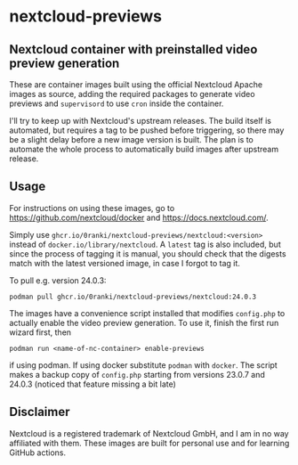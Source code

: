 # nextcloud-previews
## Nextcloud container with preinstalled video preview generation

These are container images built using the official Nextcloud Apache images as
source, adding the required packages to generate video previews and `supervisord`
to use `cron` inside the container.

I'll try to keep up with Nextcloud's upstream releases.
The build itself is automated, but requires a tag to be pushed before triggering,
so there may be a slight delay before a new image version is built. The plan is to
automate the whole process to automatically build images after upstream release.

## Usage
For instructions on using these images, go to https://github.com/nextcloud/docker
and https://docs.nextcloud.com/.

Simply use `ghcr.io/0ranki/nextcloud-previews/nextcloud:<version>`
instead of `docker.io/library/nextcloud`. A `latest` tag is also included, but since
the process of tagging it is manual, you should check that the digests match with the
latest versioned image, in case I forgot to tag it.

To pull e.g. version 24.0.3:
```
podman pull ghcr.io/0ranki/nextcloud-previews/nextcloud:24.0.3
```

The images have a convenience script installed that modifies `config.php` to actually
enable the video preview generation. To use it, finish the first run wizard first, then
```
podman run <name-of-nc-container> enable-previews
```
if using podman. If using docker substitute `podman` with `docker`. The script makes
a backup copy of `config.php` starting from versions 23.0.7 and 24.0.3 (noticed that
feature missing a bit late)
## Disclaimer
Nextcloud is a registered trademark of Nextcloud GmbH, and I am in no way affiliated
with them. These images are built for personal use and for learning GitHub actions.
